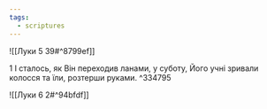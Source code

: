 ```yaml
---
tags:
  - scriptures
---
```


![[Луки 5 39#^8799ef]]

1 І сталось, як Він переходив ланами, у суботу, Його учні зривали колосся та їли, розтерши руками. ^334795

![[Луки 6 2#^94bfdf]]